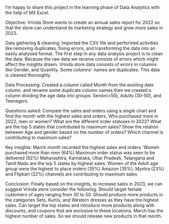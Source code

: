 I’m happy to share this project in the learning phase of Data Analytics with the help of MS Excel. 


Objective:
  Vrinda Store wants to create an annual sales report for 2022 so that the store can understand its marketing strategy and grow more sales in 2023.

Data gathering & cleaning:
  Imported the CSV file and performed activities like removing duplicates, fixing errors, and transforming the data into an easily analysed format. The first step in any data analysis project is to clean the data. Because the raw data we receive consists of errors which 
  might affect the insights drawn. Vrinda store data consists of errors in columns like Gender, and Quantity. Some columns' names are duplicates. This data is cleaned thoroughly.

Data Processing:
  Created a column called Month from the existing date column. and rename some duplicate column names then we created a column dividing the age data into groups: Senior(>50), Adults (30-50), and Teenagers.

Questions asked:
 Compare the sales and orders using a single chart and find the month with the highest sales and orders.
 Who purchased more in 2022, men or women?
 What are the different order statuses in 2022?
 What are the top 5 states that contributed to maximum sales?
 Show the relation between Age and gender based on the number of orders?
 Which channel is contributing to maximum sales?

Key insights:
  March month recorded the highest sales and orders.
  Women purchased more than men (64%)
  Maximum order status was seen to be delivered (92%)
  Maharashtra, Karnataka, Uttar Pradesh, Telangana and Tamil Nadu are the top 5 states by highest sales.
  Women of the Adult age group were the highest to place orders (35%)
  Amazon (35%), Myntra (23%) and Flipkart (22%) channels are contributing to maximum sales

Conclusion:
  Finally based on the insights, to increase sales in 2023, we can suggest Vrinda store consider the following:
  Should target female customers of ages ranging from 30 to 50.
  Should produce more products in the categories Sets, Kurtis, and Western dresses as they have the highest sales.
  Can target the top states and introduce more products along with discounts, and coupons that are exclusive to these locations.
  March has the highest number of sales. So we should release new products in that month. 
